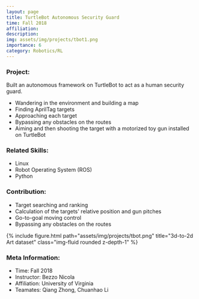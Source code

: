 ```yaml
---
layout: page
title: TurtleBot Autonomous Security Guard
time: Fall 2018
affiliation: 
description: 
img: assets/img/projects/tbot1.png
importance: 6
category: Robotics/RL
---
```



### Project: 
Built an autonomous framework on TurtleBot to act as a human security guard. 
- Wandering in the environment and building a map
- Finding AprilTag targets
- Approaching each target
- Bypassing any obstacles on the routes
- Aiming and then shooting the target with a motorized toy gun installed on TurtleBot


### Related Skills:
- Linux
- Robot Operating System (ROS)
- Python



### Contribution: 
- Target searching and ranking
- Calculation of the targets' relative position and gun pitches
- Go-to-goal moving control
- Bypassing any obstacles on the routes


<div class="row">
    <div class="col-sm mt-4 mt-md-0">
        {% include figure.html path="assets/img/projects/tbot.png" title="3d-to-2d Art dataset" class="img-fluid rounded z-depth-1" %}
    </div>
</div>

<!-- #### General Information: -->
### Meta Information: 
- Time: Fall 2018
- Instructor:  Bezzo Nicola
- Affiliation: University of Virginia
- Teamates: Qiang Zhong, Chuanhao Li